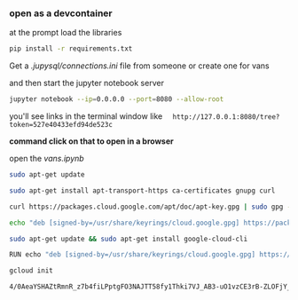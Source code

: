 ### open as a devcontainer

at the prompt load the libraries
```bash
pip install -r requirements.txt
```

Get a _.jupysql/connections.ini_ file from someone or create one for vans

and then start the jupyter notebook server
```bash
jupyter notebook --ip=0.0.0.0 --port=8080 --allow-root
```

you'll see links in the terminal window like
```  http://127.0.0.1:8080/tree?token=527e40433efd94de523c```

**command click on that to open in a browser**

open the _vans.ipynb_


```bash
sudo apt-get update
```
```bash
sudo apt-get install apt-transport-https ca-certificates gnupg curl
```
```bash
curl https://packages.cloud.google.com/apt/doc/apt-key.gpg | sudo gpg --dearmor -o /usr/share/keyrings/cloud.google.gpg
```
```bash
echo "deb [signed-by=/usr/share/keyrings/cloud.google.gpg] https://packages.cloud.google.com/apt cloud-sdk main" | sudo tee -a /etc/apt/sources.list.d/google-cloud-sdk.list
```
```bash
sudo apt-get update && sudo apt-get install google-cloud-cli
```
```bash
RUN echo "deb [signed-by=/usr/share/keyrings/cloud.google.gpg] https://packages.cloud.google.com/apt cloud-sdk main" | tee -a /etc/apt/sources.list.d/google-cloud-sdk.list && curl https://packages.cloud.google.com/apt/doc/apt-key.gpg | sudo gpg --dearmor -o /usr/share/keyrings/cloud.google.gpg && apt-get update -y && apt-get install google-cloud-sdk -y
```
```bash
gcloud init
```
```bash
4/0AeaYSHAZtRmnR_z7b4fiLPptgFO3NAJTT58fy1Thki7VJ_AB3-uO1vzCE3rB-ZLOFjY_bg
```
